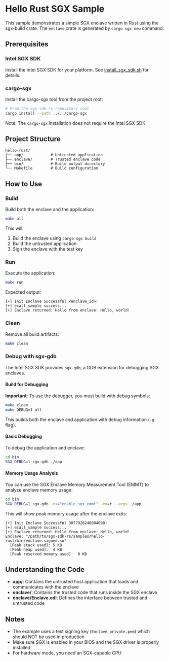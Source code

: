 # Hello Rust SGX Sample

This sample demonstrates a simple SGX enclave written in Rust using the sgx-build crate. The `enclave` crate is generated by `cargo sgx new` command.

## Prerequisites

### Intel SGX SDK

Install the Intel SGX SDK for your platform. See [install_sgx_sdk.sh](../../.github/scripts/install_sgx_sdk.sh) for details.

### cargo-sgx

Install the cargo-sgx tool from the project root:

```bash
# From the sgx-sdk-rs repository root
cargo install --path ../../cargo-sgx
```

Note: The `cargo-sgx` installation does not require the Intel SGX SDK.

## Project Structure

```
hello-rust/
├── app/            # Untrusted application
├── enclave/        # Trusted enclave code  
├── bin/            # Build output directory
└── Makefile        # Build configuration
```

## How to Use

### Build

Build both the enclave and the application:

```bash
make all
```

This will:
1. Build the enclave using `cargo sgx build`
2. Build the untrusted application
3. Sign the enclave with the test key

### Run

Execute the application:

```bash
make run
```

Expected output:
```
[+] Init Enclave Successful <enclave_id>!
[+] ecall_sample success...
[+] Enclave returned: Hello from enclave: Hello, world!
```

### Clean

Remove all build artifacts:

```bash
make clean
```

### Debug with sgx-gdb

The Intel SGX SDK provides `sgx-gdb`, a GDB extension for debugging SGX enclaves.

#### Build for Debugging

**Important**: To use the debugger, you must build with debug symbols:

```bash
make clean
make DEBUG=1 all
```

This builds both the enclave and application with debug information (`-g` flag).

#### Basic Debugging

To debug the application and enclave:

```bash
cd bin
SGX_DEBUG=1 sgx-gdb ./app
```

#### Memory Usage Analysis

You can use the SGX Enclave Memory Measurement Tool (EMMT) to analyze enclave memory usage:

```bash
cd bin
SGX_DEBUG=1 sgx-gdb -ex="enable sgx_emmt" -ex=r --args ./app
```

This will show peak memory usage after the enclave exits:

```
[+] Init Enclave Successful 3077026240004098!
[+] ecall_sample success...
[+] Enclave returned: Hello from enclave: Hello, world!
Enclave: "/path/to/sgx-sdk-rs/samples/hello-rust/bin/enclave.signed.so"
  [Peak stack used]: 5 KB
  [Peak heap used]:  4 KB
  [Peak reserved memory used]:  0 KB
```

## Understanding the Code

- **app/**: Contains the untrusted host application that loads and communicates with the enclave
- **enclave/**: Contains the trusted code that runs inside the SGX enclave
- **enclave/Enclave.edl**: Defines the interface between trusted and untrusted code

## Notes

- The example uses a test signing key (`Enclave_private.pem`) which should NOT be used in production
- Make sure SGX is enabled in your BIOS and the SGX driver is properly installed
- For hardware mode, you need an SGX-capable CPU
